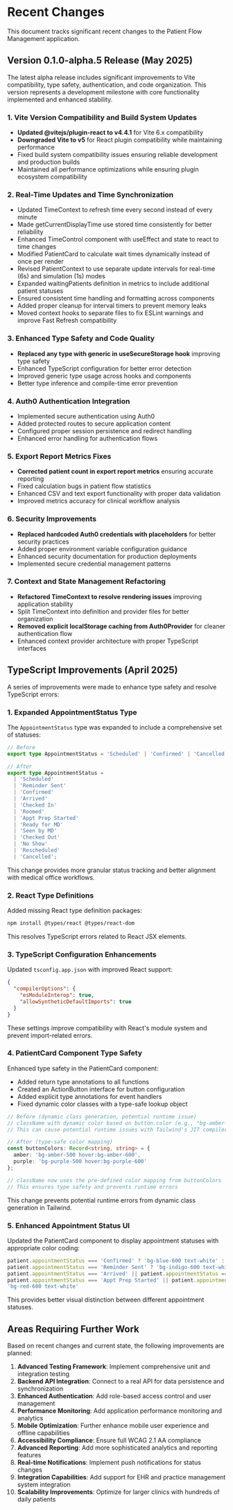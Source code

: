 # Recent Changes

This document tracks significant recent changes to the Patient Flow Management application.

## Version 0.1.0-alpha.5 Release (May 2025)

The latest alpha release includes significant improvements to Vite compatibility, type safety, authentication, and code organization. This version represents a development milestone with core functionality implemented and enhanced stability.

### 1. Vite Version Compatibility and Build System Updates

- **Updated @vitejs/plugin-react to v4.4.1** for Vite 6.x compatibility
- **Downgraded Vite to v5** for React plugin compatibility while maintaining performance
- Fixed build system compatibility issues ensuring reliable development and production builds
- Maintained all performance optimizations while ensuring plugin ecosystem compatibility

### 2. Real-Time Updates and Time Synchronization

- Updated TimeContext to refresh time every second instead of every minute
- Made getCurrentDisplayTime use stored time consistently for better reliability
- Enhanced TimeControl component with useEffect and state to react to time changes
- Modified PatientCard to calculate wait times dynamically instead of once per render
- Revised PatientContext to use separate update intervals for real-time (6s) and simulation (1s) modes
- Expanded waitingPatients definition in metrics to include additional patient statuses
- Ensured consistent time handling and formatting across components
- Added proper cleanup for interval timers to prevent memory leaks
- Moved context hooks to separate files to fix ESLint warnings and improve Fast Refresh compatibility

### 3. Enhanced Type Safety and Code Quality

- **Replaced any type with generic in useSecureStorage hook** improving type safety
- Enhanced TypeScript configuration for better error detection
- Improved generic type usage across hooks and components
- Better type inference and compile-time error prevention

### 4. Auth0 Authentication Integration

- Implemented secure authentication using Auth0
- Added protected routes to secure application content
- Configured proper session persistence and redirect handling
- Enhanced error handling for authentication flows

### 5. Export Report Metrics Fixes

- **Corrected patient count in export report metrics** ensuring accurate reporting
- Fixed calculation bugs in patient flow statistics
- Enhanced CSV and text export functionality with proper data validation
- Improved metrics accuracy for clinical workflow analysis

### 6. Security Improvements

- **Replaced hardcoded Auth0 credentials with placeholders** for better security practices
- Added proper environment variable configuration guidance
- Enhanced security documentation for production deployments
- Implemented secure credential management patterns

### 7. Context and State Management Refactoring

- **Refactored TimeContext to resolve rendering issues** improving application stability
- Split TimeContext into definition and provider files for better organization
- **Removed explicit localStorage caching from Auth0Provider** for cleaner authentication flow
- Enhanced context provider architecture with proper TypeScript interfaces

## TypeScript Improvements (April 2025)

A series of improvements were made to enhance type safety and resolve TypeScript errors:

### 1. Expanded AppointmentStatus Type

The `AppointmentStatus` type was expanded to include a comprehensive set of statuses:

```typescript
// Before
export type AppointmentStatus = 'Scheduled' | 'Confirmed' | 'Cancelled';

// After
export type AppointmentStatus = 
  | 'Scheduled'
  | 'Reminder Sent'
  | 'Confirmed'
  | 'Arrived'
  | 'Checked In'
  | 'Roomed'
  | 'Appt Prep Started'
  | 'Ready for MD'
  | 'Seen by MD'
  | 'Checked Out'
  | 'No Show'
  | 'Rescheduled'
  | 'Cancelled';
```

This change provides more granular status tracking and better alignment with medical office workflows.

### 2. React Type Definitions

Added missing React type definition packages:

```bash
npm install @types/react @types/react-dom
```

This resolves TypeScript errors related to React JSX elements.

### 3. TypeScript Configuration Enhancements

Updated `tsconfig.app.json` with improved React support:

```json
{
  "compilerOptions": {
    "esModuleInterop": true,
    "allowSyntheticDefaultImports": true
  }
}
```

These settings improve compatibility with React's module system and prevent import-related errors.

### 4. PatientCard Component Type Safety

Enhanced type safety in the PatientCard component:

- Added return type annotations to all functions
- Created an ActionButton interface for button configuration
- Added explicit type annotations for event handlers
- Fixed dynamic color classes with a type-safe lookup object

```typescript
// Before (dynamic class generation, potential runtime issue)
// className with dynamic color based on button.color (e.g., "bg-amber-500 hover:bg-amber-600")
// This can cause potential runtime issues with Tailwind's JIT compiler

// After (type-safe color mapping)
const buttonColors: Record<string, string> = {
  amber: 'bg-amber-500 hover:bg-amber-600',
  purple: 'bg-purple-500 hover:bg-purple-600'
};

// className now uses the pre-defined color mapping from buttonColors
// This ensures type safety and prevents runtime errors
```

This change prevents potential runtime errors from dynamic class generation in Tailwind.

### 5. Enhanced Appointment Status UI

Updated the PatientCard component to display appointment statuses with appropriate color coding:

```typescript
patient.appointmentStatus === 'Confirmed' ? 'bg-blue-600 text-white' : 
patient.appointmentStatus === 'Reminder Sent' ? 'bg-indigo-600 text-white' : 
patient.appointmentStatus === 'Arrived' || patient.appointmentStatus === 'Checked In' || patient.appointmentStatus === 'Roomed' ? 'bg-green-600 text-white' : 
patient.appointmentStatus === 'Appt Prep Started' || patient.appointmentStatus === 'Ready for MD' || patient.appointmentStatus === 'Seen by MD' || patient.appointmentStatus === 'Checked Out' ? 'bg-teal-600 text-white' : 
'bg-red-600 text-white'
```

This provides better visual distinction between different appointment statuses.

## Areas Requiring Further Work

Based on recent changes and current state, the following improvements are planned:

1. **Advanced Testing Framework**: Implement comprehensive unit and integration testing
2. **Backend API Integration**: Connect to a real API for data persistence and synchronization
3. **Enhanced Authentication**: Add role-based access control and user management
4. **Performance Monitoring**: Add application performance monitoring and analytics
5. **Mobile Optimization**: Further enhance mobile user experience and offline capabilities
6. **Accessibility Compliance**: Ensure full WCAG 2.1 AA compliance
7. **Advanced Reporting**: Add more sophisticated analytics and reporting features
8. **Real-time Notifications**: Implement push notifications for status changes
9. **Integration Capabilities**: Add support for EHR and practice management system integration
10. **Scalability Improvements**: Optimize for larger clinics with hundreds of daily patients 
